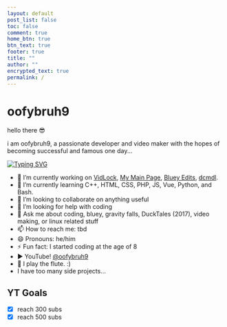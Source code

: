 ```yaml
---
layout: default
post_list: false
toc: false
comment: true
home_btn: true
btn_text: true
footer: true
title: ""
author: ""
encrypted_text: true
permalink: /
---
```


# oofybruh9

hello there 😎

i am oofybruh9, a passionate developer and video maker with the hopes of becoming successful and famous one day...

[![Typing SVG](https://readme-typing-svg.herokuapp.com?font=Nunito&weight=900&size=24&pause=1000&color=00AC00&center=true&vCenter=true&width=540&lines=Welcome+to+the+oofybruh9+Homepage!;Here+i+make+side+projects+that+nobody+will+use;I+have+a+YouTube+%40oofybruh9;bye)](https://git.io/typing-svg)

- 🔭 I’m currently working on [VidLock](https://github.com/oofybruh9/vidlock), [My Main Page](https://github.com/oofybruh9/oofybruh9.github.io), [Bluey Edits](https://blueyeditplus.rf.gd/), [dcmdl](https://github.com/oofyb9/dcmdl).
- 🌱 I’m currently learning C++, HTML, CSS, PHP, JS, Vue, Python, and Bash.
- 👯 I’m looking to collaborate on anything useful
- 🤔 I’m looking for help with coding
- 💬 Ask me about coding, bluey, gravity falls, DuckTales (2017), video making, or linux related stuff
- 📫 How to reach me: tbd
- 😄 Pronouns: he/him
- ⚡ Fun fact: I started coding at the age of 8
- ▶️ YouTube! [@oofybruh9](https://youtube.com/@oofybruh9)
- 🎵 I play the flute. :)
- I have too many side projects...

## YT Goals

  - [x] reach 300 subs
  - [x] reach 500 subs
